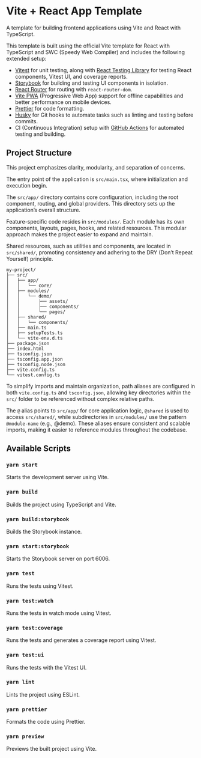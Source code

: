 # Vite + React App Template

A template for building frontend applications using Vite and React with TypeScript.

This template is built using the official Vite template for React with TypeScript and SWC (Speedy Web Compiler) and includes the following extended setup:

- [Vitest](https://vitest.dev/) for unit testing, along with [React Testing Library](https://testing-library.com/docs/react-testing-library/intro/) for testing React components, Vitest UI, and coverage reports.
- [Storybook](https://storybook.js.org/) for building and testing UI components in isolation.
- [React Router](https://reactrouter.com/) for routing with `react-router-dom`.
- [Vite PWA](https://vite-pwa-org.netlify.app/) (Progressive Web App) support for offline capabilities and better performance on mobile devices.
- [Prettier](https://prettier.io/) for code formatting.
- [Husky](https://typicode.github.io/husky/#/) for Git hooks to automate tasks such as linting and testing before commits.
- CI (Continuous Integration) setup with [GitHub Actions](https://github.com/features/actions) for automated testing and building.

## Project Structure

This project emphasizes clarity, modularity, and separation of concerns.

The entry point of the application is `src/main.tsx`, where initialization and execution begin.

The `src/app/` directory contains core configuration, including the root component, routing, and global providers. This directory sets up the application’s overall structure.

Feature-specific code resides in `src/modules/`. Each module has its own components, layouts, pages, hooks, and related resources. This modular approach makes the project easier to expand and maintain.

Shared resources, such as utilities and components, are located in `src/shared/`, promoting consistency and adhering to the DRY (Don’t Repeat Yourself) principle.

```text
my-project/
├── src/
│   ├── app/
│   │   └── core/
│   ├── modules/
│   │   └── demo/
│   │       ├── assets/
│   │       ├── components/
│   │       └── pages/
│   ├── shared/
│   │   └── components/
│   ├── main.ts
│   ├── setupTests.ts
│   └── vite-env.d.ts
├── package.json
├── index.html
├── tsconfig.json
├── tsconfig.app.json
├── tsconfig.node.json
├── vite.config.ts
└── vitest.config.ts
```

To simplify imports and maintain organization, path aliases are configured in both `vite.config.ts` and `tsconfig.json`, allowing key directories within the `src/` folder to be referenced without complex relative paths.

The `@` alias points to `src/app/` for core application logic, `@shared` is used to access `src/shared/`, while subdirectories in `src/modules/` use the pattern `@module-name` (e.g., @demo). These aliases ensure consistent and scalable imports, making it easier to reference modules throughout the codebase.

## Available Scripts

### `yarn start`

Starts the development server using Vite.

### `yarn build`

Builds the project using TypeScript and Vite.

### `yarn build:storybook`

Builds the Storybook instance.

### `yarn start:storybook`

Starts the Storybook server on port 6006.

### `yarn test`

Runs the tests using Vitest.

### `yarn test:watch`

Runs the tests in watch mode using Vitest.

### `yarn test:coverage`

Runs the tests and generates a coverage report using Vitest.

### `yarn test:ui`

Runs the tests with the Vitest UI.

### `yarn lint`

Lints the project using ESLint.

### `yarn prettier`

Formats the code using Prettier.

### `yarn preview`

Previews the built project using Vite.
